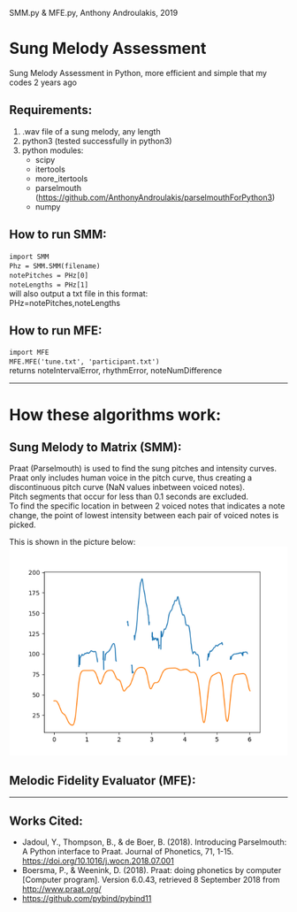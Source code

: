 SMM.py & MFE.py, Anthony Androulakis, 2019
# Sung Melody Assessment
Sung Melody Assessment in Python, more efficient and simple that my codes 2 years ago

## Requirements:
1) .wav file of a sung melody, any length
2) python3 (tested successfully in python3)
3) python modules:
    - scipy
    - itertools
    - more_itertools
    - parselmouth (https://github.com/AnthonyAndroulakis/parselmouthForPython3)
    - numpy

## How to run SMM:
`import SMM`       
`Phz = SMM.SMM(filename)`     
`notePitches = PHz[0]`     
`noteLengths = PHz[1]`     
will also output a txt file in this format:         
PHz=notePitches,noteLengths      

## How to run MFE:
`import MFE`     
`MFE.MFE('tune.txt', 'participant.txt')`      
returns noteIntervalError, rhythmError, noteNumDifference

---------------------------------
# How these algorithms work:

## Sung Melody to Matrix (SMM):
Praat (Parselmouth) is used to find the sung pitches and intensity curves.     
Praat only includes human voice in the pitch curve, thus creating a discontinuous pitch curve (NaN values inbetween voiced notes).      
Pitch segments that occur for less than 0.1 seconds are excluded.       
To find the specific location in between 2 voiced notes that indicates a note change, the point of lowest intensity between each pair of voiced notes is picked.     
     
This is shown in the picture below:     
![Graph Example](https://github.com/AnthonyAndroulakis/SungMelodyAssessment/blob/master/graphexample.png)

## Melodic Fidelity Evaluator (MFE):

---------------------------------

## Works Cited:
- Jadoul, Y., Thompson, B., & de Boer, B. (2018). Introducing Parselmouth: A Python interface to Praat. Journal of Phonetics, 71, 1-15. https://doi.org/10.1016/j.wocn.2018.07.001     
- Boersma, P., & Weenink, D. (2018). Praat: doing phonetics by computer [Computer program]. Version 6.0.43, retrieved 8 September 2018 from http://www.praat.org/     
- https://github.com/pybind/pybind11
